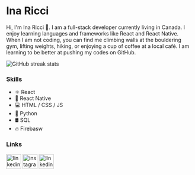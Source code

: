 # Ina Ricci 

Hi, I'm Ina Ricci 👋. I am a full-stack developer currently living in Canada. I enjoy learning languages and frameworks like React and React Native. When I am not coding, you can find me climbing walls at the bouldering gym, lifting weights, hiking, or enjoying a cup of coffee at a local café. I am learning to be better at pushing my codes on GitHub. 

![GitHub streak stats](https://github-readme-streak-stats.herokuapp.com/?user=inadeasis)

### Skills
* ⚛️ React
* 📱 React Native
* 💻 HTML / CSS / JS
* 🐍 Python
* 🛢 SQL
* 🔥 Firebasw


### Links
[<img src='https://cdn.jsdelivr.net/npm/simple-icons@3.0.1/icons/linkedin.svg' alt='linkedin' height='40'>](https://www.linkedin.com/in/inadeasis/)  [<img src='https://cdn.jsdelivr.net/npm/simple-icons@3.0.1/icons/instagram.svg' alt='instagram' height='40'>](https://www.instagram.com/i.de.as/) [<img src='https://cdn.jsdelivr.net/npm/simple-icons@3.0.1/icons/twitter.svg' alt='linkedin' height='40'>](https://www.twitter.com/496e61)

